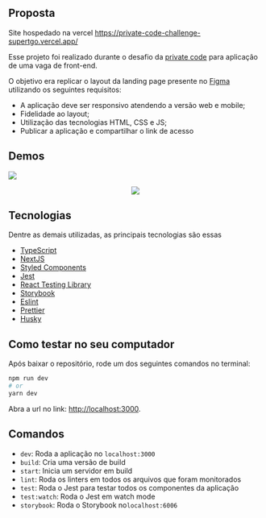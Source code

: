 ## Proposta

Site hospedado na vercel https://private-code-challenge-supertgo.vercel.app/

Esse projeto foi realizado durante o desafio da [private code](https://privatecode.com.br/) para aplicação de uma vaga de front-end.

O objetivo era replicar o layout da landing page presente no [Figma](https://www.figma.com/file/ESJgBz1dpcImjUwe4pcLex/Desafio?node-id=0%3A1) utilizando os seguintes requisitos: 

  - A aplicação deve ser responsivo atendendo a versão web e mobile;
  - Fidelidade ao layout;
  - Utilização das tecnologias HTML, CSS e JS;
  - Publicar a aplicação e compartilhar o link de acesso

## Demos

<img src="/demo/private-code-challenge-desktop.gif" />

<p align="center">
  <img src="/demo/private-code-challenge-mobile.gif" />
</p>

 
## Tecnologias

Dentre as demais utilizadas, as principais tecnologias são essas

- [TypeScript](https://www.typescriptlang.org/)
- [NextJS](https://nextjs.org/)
- [Styled Components](https://styled-components.com/)
- [Jest](https://jestjs.io/)
- [React Testing Library](https://testing-library.com/docs/react-testing-library/intro)
- [Storybook](https://storybook.js.org/)
- [Eslint](https://eslint.org/)
- [Prettier](https://prettier.io/)
- [Husky](https://github.com/typicode/husky)

## Como testar no seu computador

Após baixar o repositório, rode um dos seguintes comandos no terminal:

```bash
npm run dev
# or
yarn dev
```

Abra a url no link: [http://localhost:3000](http://localhost:3000).



## Comandos

- `dev`: Roda a aplicação no `localhost:3000`
- `build`: Cria uma versão de build
- `start`: Inicia um servidor em build
- `lint`: Roda os linters em todos os arquivos que foram monitorados
- `test`: Roda o Jest para testar todos os componentes da aplicação
- `test:watch`: Roda o Jest em watch mode
- `storybook`: Roda o Storybook no`localhost:6006`



